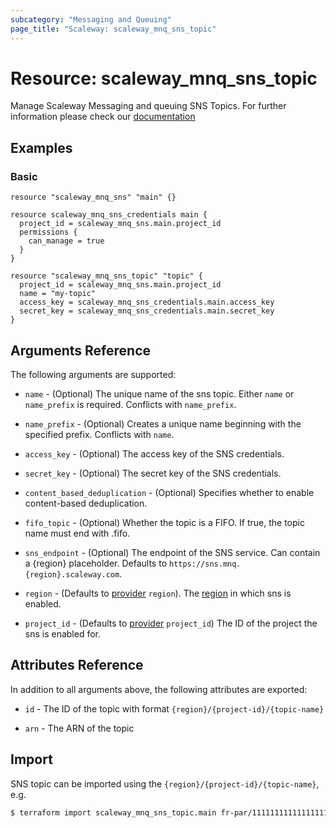 ```yaml
---
subcategory: "Messaging and Queuing"
page_title: "Scaleway: scaleway_mnq_sns_topic"
---
```


# Resource: scaleway_mnq_sns_topic

Manage Scaleway Messaging and queuing SNS Topics.
For further information please check
our [documentation](https://www.scaleway.com/en/docs/serverless/messaging/reference-content/sns-overview/)

## Examples

### Basic

```hcl
resource "scaleway_mnq_sns" "main" {}

resource scaleway_mnq_sns_credentials main {
  project_id = scaleway_mnq_sns.main.project_id
  permissions {
    can_manage = true
  }
}

resource "scaleway_mnq_sns_topic" "topic" {
  project_id = scaleway_mnq_sns.main.project_id
  name = "my-topic"
  access_key = scaleway_mnq_sns_credentials.main.access_key
  secret_key = scaleway_mnq_sns_credentials.main.secret_key
}
```

## Arguments Reference

The following arguments are supported:


- `name` - (Optional) The unique name of the sns topic. Either `name` or `name_prefix` is required. Conflicts with `name_prefix`.

- `name_prefix` - (Optional) Creates a unique name beginning with the specified prefix. Conflicts with `name`.

- `access_key` - (Optional) The access key of the SNS credentials.

- `secret_key` - (Optional) The secret key of the SNS credentials.

- `content_based_deduplication` - (Optional) Specifies whether to enable content-based deduplication.

- `fifo_topic` - (Optional) Whether the topic is a FIFO. If true, the topic name must end with .fifo.

- `sns_endpoint` - (Optional) The endpoint of the SNS service. Can contain a {region} placeholder. Defaults to `https://sns.mnq.{region}.scaleway.com`.

- `region` - (Defaults to [provider](../index.md#region) `region`). The [region](../guides/regions_and_zones.md#regions)
  in which sns is enabled.

- `project_id` - (Defaults to [provider](../index.md#project_id) `project_id`) The ID of the project the sns is enabled for.

## Attributes Reference

In addition to all arguments above, the following attributes are exported:

- `id` - The ID of the topic with format `{region}/{project-id}/{topic-name}`

- `arn` - The ARN of the topic

## Import

SNS topic can be imported using the `{region}/{project-id}/{topic-name}`, e.g.

```bash
$ terraform import scaleway_mnq_sns_topic.main fr-par/11111111111111111111111111111111/my-topic
```
